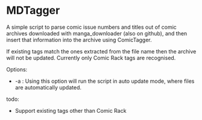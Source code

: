 MDTagger
========

A simple script to parse comic issue numbers and titles out of comic archives downloaded with manga_downloader (also on github), and then insert that information into the archive using ComicTagger.

If existing tags match the ones extracted from the file name then the archive will not be updated. Currently only Comic Rack tags are recognised.

Options:
 * -a : Using this option will run the script in auto update mode, where files are automatically updated.

todo:
* Support existing tags other than Comic Rack
